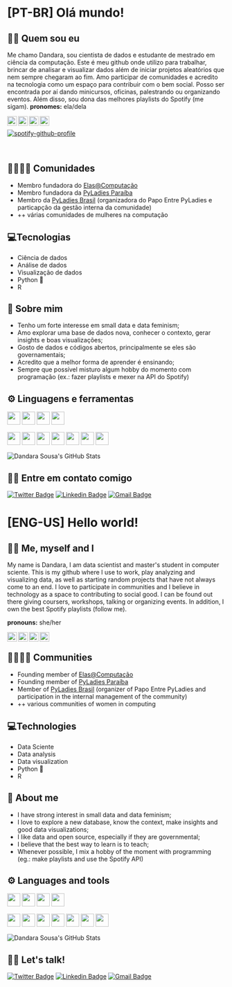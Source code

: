 <!--
**dandaramcsousa/dandaramcsousa** is a ✨ _special_ ✨ repository because its `README.md` (this file) appears on your GitHub profile.

Here are some ideas to get you started:

- 🔭 I’m currently working on ...
- 🌱 I’m currently learning ...
- 👯 I’m looking to collaborate on ...
- 🤔 I’m looking for help with ...
- 💬 Ask me about ...
- 📫 How to reach me: ...
- 😄 Pronouns: ...
- ⚡ Fun fact: ...

-pt-br e eng-us
-->

# [PT-BR] Olá mundo!

## :woman_technologist:	 Quem sou eu
Me chamo Dandara, sou cientista de dados e estudante de mestrado em ciência da computação. Este é meu github onde utilizo para trabalhar, brincar de analisar e visualizar dados além de iniciar projetos aleatórios que nem sempre chegaram ao fim. Amo participar de comunidades e acredito na tecnologia como um espaço para contribuir com o bem social. Posso ser encontrada por aí dando minicursos, oficinas, palestrando ou organizando eventos. Além disso, sou dona das melhores playlists do Spotify (me sigam).
**pronomes:** ela/dela

<a href="https://twitter.com/dandaramcsousa">
  <img align="left" alt="Dandara's Twitter" width="22px" src="https://cdn.jsdelivr.net/npm/simple-icons@v3/icons/twitter.svg" />
</a>
<a href="https://linkedin.com/in/dandaramcsousa">
  <img align="left" alt="Dandara's Linkdein" width="22px" src="https://cdn.jsdelivr.net/npm/simple-icons@v3/icons/linkedin.svg" />
</a>
<a href="https://github.com/dandaramcsousa">
  <img align="left" alt="Dandara's Github" width="22px" src="https://cdn.jsdelivr.net/npm/simple-icons@v3/icons/github.svg" />
</a>
<a href="https://open.spotify.com/user/d4ndara">
  <img align="left" alt="Dandara's Twitter" width="22px" src="https://cdn.jsdelivr.net/npm/simple-icons@v3/icons/spotify.svg" />
</a>

<br>

[![spotify-github-profile](https://spotify-github-profile.vercel.app/api/view?uid=d4ndara&cover_image=true)](https://github.com/kittinan/spotify-github-profile)

<br/>
   

## :family_woman_woman_girl_girl:	Comunidades
   - Membro fundadora do [Elas@Computação](https://github.com/elasComputacao/)
   - Membro fundadora da [PyLadies Paraíba](https://github.com/pyladiespb)
   - Membro da [PyLadies Brasil](https://github.com/pyladies-brazil/) (organizadora do Papo Entre PyLadies e particapção da gestão interna da comunidade)
   - ++ várias comunidades de mulheres na computação
  
## 💻Tecnologias
  - Ciência de dados
  - Análise de dados
  - Visualização de dados
  - Python 🐍 
  - R


## 💬 Sobre mim
  - Tenho um forte interesse em small data e data feminism;
  - Amo explorar uma base de dados nova, conhecer o contexto, gerar insights e boas visualizações;
  - Gosto de dados e códigos abertos, principalmente se eles são governamentais;
  - Acredito que a melhor forma de aprender é ensinando;
  - Sempre que possível misturo algum hobby do momento com programação (ex.: fazer playlists e mexer na API do Spotify)

## :gear: Linguagens e ferramentas

<code><img height="30" src="https://cdn.jsdelivr.net/npm/simple-icons@v3/icons/python.svg"></code>
<code><img height="30" src="https://cdn.jsdelivr.net/npm/simple-icons@v3/icons/r.svg"></code>
<code><img height="30" src="https://cdn.jsdelivr.net/npm/simple-icons@v3/icons/java.svg"></code>
<code><img height="30" src="https://cdn.jsdelivr.net/npm/simple-icons@v3/icons/javascript.svg"></code>

<code><img height="30" src="https://cdn.jsdelivr.net/npm/simple-icons@v3/icons/pandas.svg"></code>
<code><img height="30" src="https://cdn.jsdelivr.net/npm/simple-icons@v3/icons/numpy.svg"></code>
<code><img height="30" src="https://cdn.jsdelivr.net/npm/simple-icons@v3/icons/jupyter.svg"></code>
<code><img height="30" src="https://cdn.jsdelivr.net/npm/simple-icons@v3/icons/mysql.svg"></code>
<code><img height="30" src="https://cdn.jsdelivr.net/npm/simple-icons@v3/icons/json.svg"></code>
<code><img height="30" src="https://cdn.jsdelivr.net/npm/simple-icons@v3/icons/react.svg"></code>
<code><img height="30" src="https://cdn.jsdelivr.net/npm/simple-icons@v3/icons/github.svg"></code>


<img src="https://github-readme-stats.vercel.app/api?username=dandaramcsousa&show_icons=true&theme=buefy&line_height=27&v=5" alt="Dandara Sousa's GitHub Stats" />

## :dancing_women: Entre em contato comigo
[![Twitter Badge](https://img.shields.io/badge/-@dandaramcousa-1ca0f1?style=flat-square&labelColor=1ca0f1&logo=twitter&logoColor=white&link=https://twitter.com/dandaramcsousa)](https://twitter.com/dandaramcousa) [![Linkedin Badge](https://img.shields.io/badge/-Dandara-blue?style=flat-square&logo=Linkedin&logoColor=white&link=https://www.linkedin.com/in/dandaramcousa/)](https://www.linkedin.com/in/dandaramcsousa/) [![Gmail Badge](https://img.shields.io/badge/-dandaramcsousa@gmail.com-c14438?style=flat-square&logo=Gmail&logoColor=white&link=mailto:dandaramcsousa@gmail.com)](mailto:dandaramcsousa@gmail.com)

# [ENG-US] Hello world!

## :woman_technologist:	 Me, myself and I

My name is Dandara, I am data scientist and master's student in computer sciente. This is my github where I use to work, play analyzing and visualizing data, as well as starting random projects that have not always come to an end. I love to participate in communities and I believe in technology as a space to contributing to social good. I can be found out there giving coursers, workshops, talking or organizing events. In addition, I own the best Spotify playlists (follow me).

**pronouns:** she/her

<a href="https://twitter.com/dandaramcsousa">
  <img align="left" alt="Dandara's Twitter" width="22px" src="https://cdn.jsdelivr.net/npm/simple-icons@v3/icons/twitter.svg" />
</a>
<a href="https://linkedin.com/in/dandaramcsousa">
  <img align="left" alt="Dandara's Linkdein" width="22px" src="https://cdn.jsdelivr.net/npm/simple-icons@v3/icons/linkedin.svg" />
</a>
<a href="https://github.com/dandaramcsousa">
  <img align="left" alt="Dandara's Github" width="22px" src="https://cdn.jsdelivr.net/npm/simple-icons@v3/icons/github.svg" />
</a>
<a href="https://open.spotify.com/user/d4ndara">
  <img align="left" alt="Dandara's Twitter" width="22px" src="https://cdn.jsdelivr.net/npm/simple-icons@v3/icons/spotify.svg" />
</a>

<br>

## :family_woman_woman_girl_girl:	Communities

   - Founding member of [Elas@Computação](https://github.com/elasComputacao/)
   - Founding member of [PyLadies Paraíba](https://github.com/pyladiespb)
   - Member of [PyLadies Brasil](https://github.com/pyladies-brazil/) (organizer of Papo Entre PyLadies and participation in the internal management of the community)
   - ++ various communities of women in computing

## 💻Technologies

  - Data Sciente
  - Data analysis
  - Data visualization
  - Python 🐍 
  - R

## 💬 About me

  - I have strong interest in small data and data feminism;
  - I love to explore a new database, know the context, make insights and good data visualizations;
  - I like data and open source, especially if they are governmental;
  - I believe that the best way to learn is to teach;
  - Whenever possible, I mix a hobby of the moment with programming (eg.: make playlists and use the Spotify API)

## :gear: Languages and tools

<code><img height="30" src="https://cdn.jsdelivr.net/npm/simple-icons@v3/icons/python.svg"></code>
<code><img height="30" src="https://cdn.jsdelivr.net/npm/simple-icons@v3/icons/r.svg"></code>
<code><img height="30" src="https://cdn.jsdelivr.net/npm/simple-icons@v3/icons/java.svg"></code>
<code><img height="30" src="https://cdn.jsdelivr.net/npm/simple-icons@v3/icons/javascript.svg"></code>

<code><img height="30" src="https://cdn.jsdelivr.net/npm/simple-icons@v3/icons/pandas.svg"></code>
<code><img height="30" src="https://cdn.jsdelivr.net/npm/simple-icons@v3/icons/numpy.svg"></code>
<code><img height="30" src="https://cdn.jsdelivr.net/npm/simple-icons@v3/icons/jupyter.svg"></code>
<code><img height="30" src="https://cdn.jsdelivr.net/npm/simple-icons@v3/icons/mysql.svg"></code>
<code><img height="30" src="https://cdn.jsdelivr.net/npm/simple-icons@v3/icons/json.svg"></code>
<code><img height="30" src="https://cdn.jsdelivr.net/npm/simple-icons@v3/icons/react.svg"></code>
<code><img height="30" src="https://cdn.jsdelivr.net/npm/simple-icons@v3/icons/github.svg"></code>


<img src="https://github-readme-stats.vercel.app/api?username=dandaramcsousa&show_icons=true&theme=buefy&line_height=27&v=5" alt="Dandara Sousa's GitHub Stats" />

## :dancing_women: Let's talk!
[![Twitter Badge](https://img.shields.io/badge/-@dandaramcousa-1ca0f1?style=flat-square&labelColor=1ca0f1&logo=twitter&logoColor=white&link=https://twitter.com/dandaramcsousa)](https://twitter.com/dandaramcousa) [![Linkedin Badge](https://img.shields.io/badge/-Dandara-blue?style=flat-square&logo=Linkedin&logoColor=white&link=https://www.linkedin.com/in/dandaramcousa/)](https://www.linkedin.com/in/dandaramcsousa/) [![Gmail Badge](https://img.shields.io/badge/-dandaramcsousa@gmail.com-c14438?style=flat-square&logo=Gmail&logoColor=white&link=mailto:dandaramcsousa@gmail.com)](mailto:dandaramcsousa@gmail.com)

